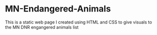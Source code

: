 # MN-Endangered-Animals
This is a static web page I created using HTML and CSS to give visuals to the MN DNR engangered animals list
